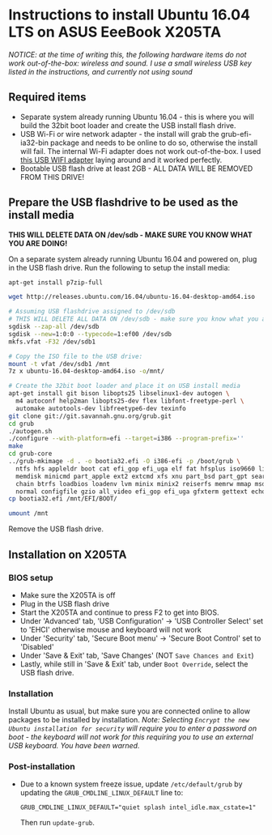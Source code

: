 # Instructions to install Ubuntu 16.04 LTS on ASUS EeeBook X205TA

*NOTICE: at the time of writing this, the following hardware items do not work out-of-the-box: wireless and sound. I use a small wireless USB key listed in the instructions, and currently not using sound*

## Required items
* Separate system already running Ubuntu 16.04 - this is where you will build the 32bit boot loader and create the USB install flash drive.
* USB Wi-Fi or wire network adapter - the install will grab the grub-efi-ia32-bin package and needs to be online to do so, otherwise the install will fail. The internal Wi-Fi adapter does not work out-of-the-box. I used [this USB WIFI adapter](http://www.newegg.com/Product/Product.aspx?Item=N82E16833315091) laying around and it worked perfectly.
* Bootable USB flash drive at least 2GB - ALL DATA WILL BE REMOVED FROM THIS DRIVE!

## Prepare the USB flashdrive to be used as the install media
**THIS WILL DELETE DATA ON /dev/sdb - MAKE SURE YOU KNOW WHAT YOU ARE DOING!**

On a separate system already running Ubuntu 16.04 and powered on, plug in the USB flash drive. Run the following to setup the install media:
```bash
apt-get install p7zip-full

wget http://releases.ubuntu.com/16.04/ubuntu-16.04-desktop-amd64.iso

# Assuming USB flashdrive assigned to /dev/sdb
# THIS WILL DELETE ALL DATA ON /dev/sdb - make sure you know what you are doing!
sgdisk --zap-all /dev/sdb
sgdisk --new=1:0:0 --typecode=1:ef00 /dev/sdb
mkfs.vfat -F32 /dev/sdb1

# Copy the ISO file to the USB drive:
mount -t vfat /dev/sdb1 /mnt
7z x ubuntu-16.04-desktop-amd64.iso -o/mnt/

# Create the 32bit boot loader and place it on USB install media
apt-get install git bison libopts25 libselinux1-dev autogen \
  m4 autoconf help2man libopts25-dev flex libfont-freetype-perl \
  automake autotools-dev libfreetype6-dev texinfo
git clone git://git.savannah.gnu.org/grub.git
cd grub
./autogen.sh
./configure --with-platform=efi --target=i386 --program-prefix=''
make
cd grub-core
../grub-mkimage -d . -o bootia32.efi -O i386-efi -p /boot/grub \
  ntfs hfs appleldr boot cat efi_gop efi_uga elf fat hfsplus iso9660 linux keylayouts \
  memdisk minicmd part_apple ext2 extcmd xfs xnu part_bsd part_gpt search search_fs_file \
  chain btrfs loadbios loadenv lvm minix minix2 reiserfs memrw mmap msdospart scsi loopback \
  normal configfile gzio all_video efi_gop efi_uga gfxterm gettext echo boot chain eval
cp bootia32.efi /mnt/EFI/BOOT/

umount /mnt
```
Remove the USB flash drive.

## Installation on X205TA

### BIOS setup

* Make sure the X205TA is off
* Plug in the USB flash drive
* Start the X205TA and continue to press F2 to get into BIOS.
* Under 'Advanced' tab, 'USB Configuration' -> 'USB Controller Select' set to 'EHCI' otherwise mouse and keyboard will not work
* Under 'Security' tab, 'Secure Boot menu' -> 'Secure Boot Control' set to 'Disabled'
* Under 'Save & Exit' tab, 'Save Changes' (NOT `Save Chances and Exit`)
* Lastly, while still in 'Save & Exit' tab, under `Boot Override`, select the USB flash drive.

### Installation

Install Ubuntu as usual, but make sure you are connected online to allow packages to be installed by installation.
*Note: Selecting `Encrypt the new Ubuntu installation for security` will require you to enter a password on boot - the keyboard will not work for this requiring you to use an external USB keyboard. You have been warned.*

### Post-installation

* Due to a known system freeze issue, update `/etc/default/grub` by updating the `GRUB_CMDLINE_LINUX_DEFAULT` line to:

  ```
  GRUB_CMDLINE_LINUX_DEFAULT="quiet splash intel_idle.max_cstate=1"
  ```

  Then run `update-grub`.
